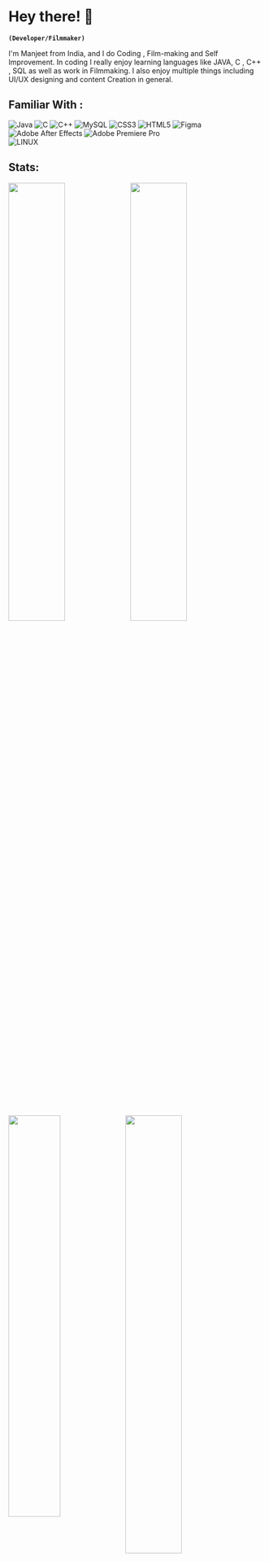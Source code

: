 # Hey there! 👋
**`(Developer/Filmmaker)`**

I'm Manjeet from India, and I do Coding , Film-making and Self Improvement. In coding I really enjoy learning languages like JAVA, C , C++ , SQL as well as work in Filmmaking. I also enjoy  multiple things including UI/UX designing and content Creation in general. 


## Familiar With :
![Java](https://img.shields.io/badge/java-%23ED8B00.svg?style=for-the-badge&logo=java&logoColor=white) 
![C](https://img.shields.io/badge/c-%2300599C.svg?style=for-the-badge&logo=c&logoColor=white) 
![C++](https://img.shields.io/badge/c++-%2300599C.svg?style=for-the-badge&logo=c%2B%2B&logoColor=white)
![MySQL](https://img.shields.io/badge/mysql-%2300f.svg?style=for-the-badge&logo=mysql&logoColor=white)
![CSS3](https://img.shields.io/badge/css3-%231572B6.svg?style=for-the-badge&logo=css3&logoColor=white) 
![HTML5](https://img.shields.io/badge/html5-%23E34F26.svg?style=for-the-badge&logo=html5&logoColor=white) 
![Figma](https://img.shields.io/badge/figma-%23F24E1E.svg?style=for-the-badge&logo=figma&logoColor=white) 
![Adobe After Effects](https://img.shields.io/badge/Adobe%20After%20Effects-9999FF.svg?style=for-the-badge&logo=Adobe%20After%20Effects&logoColor=white) 
![Adobe Premiere Pro](https://img.shields.io/badge/Adobe%20Premiere%20Pro-9999FF.svg?style=for-the-badge&logo=Adobe%20Premiere%20Pro&logoColor=white) 	
![LINUX](https://img.shields.io/badge/Linux-FCC624?style=for-the-badge&logo=linux&logoColor=black)


## Stats:
<img align="left" width="47%" src="https://github-readme-stats.vercel.app/api?username=manjeetio&theme=dark&hide_border=true&include_all_commits=true&count_private=true"/>

<img align="left" width="47%" src="https://github-contributor-stats.vercel.app/api?username=manjeetio&limit=5&theme=dark&hide_border=true&combine_all_yearly_contributions=true"/>

<img align="left" width="45%" src= "https://github-readme-stats.vercel.app/api/top-langs/?username=manjeetio&theme=dark&hide_border=true&include_all_commits=true&count_private=true&layout=compact"/>

<img align="left" width="47%" src="https://github-readme-streak-stats.herokuapp.com/?user=manjeetio&theme=dark&hide_border=true"/>










